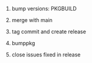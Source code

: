 1. bump versions: PKGBUILD
4. merge with main
5. tag commit and create release

8. bumppkg
9. close issues fixed in release
